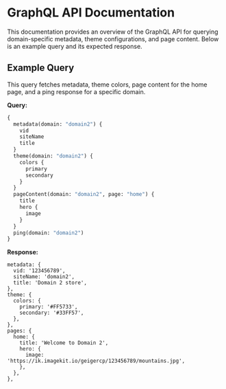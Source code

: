 # GraphQL API Documentation

This documentation provides an overview of the GraphQL API for querying domain-specific metadata, theme configurations, and page content. Below is an example query and its expected response.

## Example Query

This query fetches metadata, theme colors, page content for the home page, and a ping response for a specific domain.

**Query:**

```graphql
{
  metadata(domain: "domain2") {
    vid
    siteName
    title
  }
  theme(domain: "domain2") {
    colors {
      primary
      secondary
    }
  }
  pageContent(domain: "domain2", page: "home") {
    title
    hero {
      image
    }
  }
  ping(domain: "domain2")
}
```

**Response:**

```
metadata: {
  vid: '123456789',
  siteName: 'domain2',
  title: 'Domain 2 store',
},
theme: {
  colors: {
    primary: '#FF5733',
    secondary: '#33FF57',
  },
},
pages: {
  home: {
    title: 'Welcome to Domain 2',
    hero: {
      image: 'https://ik.imagekit.io/geigercp/123456789/mountains.jpg',
    },
  },
},

```